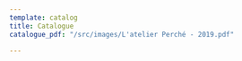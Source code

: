 ```yaml
---
template: catalog
title: Catalogue
catalogue_pdf: "/src/images/L'atelier Perché - 2019.pdf"

---
```

